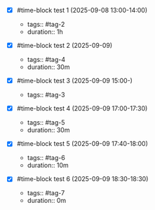 - [x] #time-block test 1
    (2025-09-08 13:00-14:00)
    - tags:: #tag-2
    - duration:: 1h

- [x] #time-block test 2
    (2025-09-09)
    - tags:: #tag-4
    - duration:: 30m

- [x] #time-block test 3
    (2025-09-09 15:00-)
    - tags:: #tag-3

- [x] #time-block test 4
    (2025-09-09 17:00-17:30)
    - tags:: #tag-5
    - duration:: 30m

- [x] #time-block test 5
    (2025-09-09 17:40-18:00)
    - tags:: #tag-6
    - duration:: 10m

- [x] #time-block test 6
    (2025-09-09 18:30-18:30)
    - tags:: #tag-7
    - duration:: 0m
